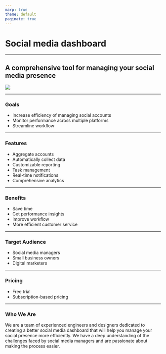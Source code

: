 ```yaml
---
marp: true
theme: default
paginate: true
---
```

# Social media dashboard
---
## A comprehensive tool for managing your social media presence

![](https://images.unsplash.com/photo-1559893756-e83e8de8d991?ixlib=rb-1.2.1&ixid=eyJhcHBfaWQiOjEyMDd9&auto=format&fit=crop&w=1934&q=80)

---
### Goals
- Increase efficiency of managing social accounts
- Monitor performance across multiple platforms
- Streamline workflow

---
### Features
- Aggregate accounts
- Automatically collect data
- Customizable reporting
- Task management
- Real-time notifications
- Comprehensive analytics

---
### Benefits
- Save time
- Get performance insights
- Improve workflow
- More efficient customer service

---
### Target Audience
- Social media managers
- Small business owners
- Digital marketers

---
### Pricing
- Free trial
- Subscription-based pricing

---
### Who We Are
We are a team of experienced engineers and designers dedicated to creating a better social media dashboard that will help you manage your social presence more efficiently. We have a deep understanding of the challenges faced by social media managers and are passionate about making the process easier.
  
